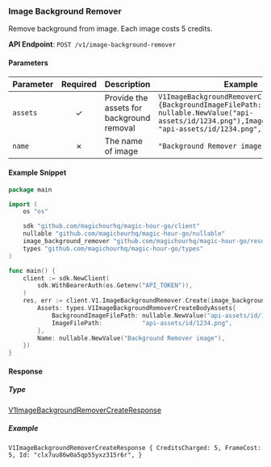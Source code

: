 
### Image Background Remover <a name="create"></a>

Remove background from image. Each image costs 5 credits.

**API Endpoint**: `POST /v1/image-background-remover`

#### Parameters

| Parameter | Required | Description | Example |
|-----------|:--------:|-------------|--------|
| `assets` | ✓ | Provide the assets for background removal | `V1ImageBackgroundRemoverCreateBodyAssets {BackgroundImageFilePath: nullable.NewValue("api-assets/id/1234.png"),ImageFilePath: "api-assets/id/1234.png",}` |
| `name` | ✗ | The name of image | `"Background Remover image"` |

#### Example Snippet

```go
package main

import (
	os "os"

	sdk "github.com/magichourhq/magic-hour-go/client"
	nullable "github.com/magichourhq/magic-hour-go/nullable"
	image_background_remover "github.com/magichourhq/magic-hour-go/resources/v1/image_background_remover"
	types "github.com/magichourhq/magic-hour-go/types"
)

func main() {
	client := sdk.NewClient(
		sdk.WithBearerAuth(os.Getenv("API_TOKEN")),
	)
	res, err := client.V1.ImageBackgroundRemover.Create(image_background_remover.CreateRequest{
		Assets: types.V1ImageBackgroundRemoverCreateBodyAssets{
			BackgroundImageFilePath: nullable.NewValue("api-assets/id/1234.png"),
			ImageFilePath:           "api-assets/id/1234.png",
		},
		Name: nullable.NewValue("Background Remover image"),
	})
}

```

#### Response

##### Type
[V1ImageBackgroundRemoverCreateResponse](/types/v1_image_background_remover_create_response.go)

##### Example
`V1ImageBackgroundRemoverCreateResponse {
CreditsCharged: 5,
FrameCost: 5,
Id: "clx7uu86w0a5qp55yxz315r6r",
}`
